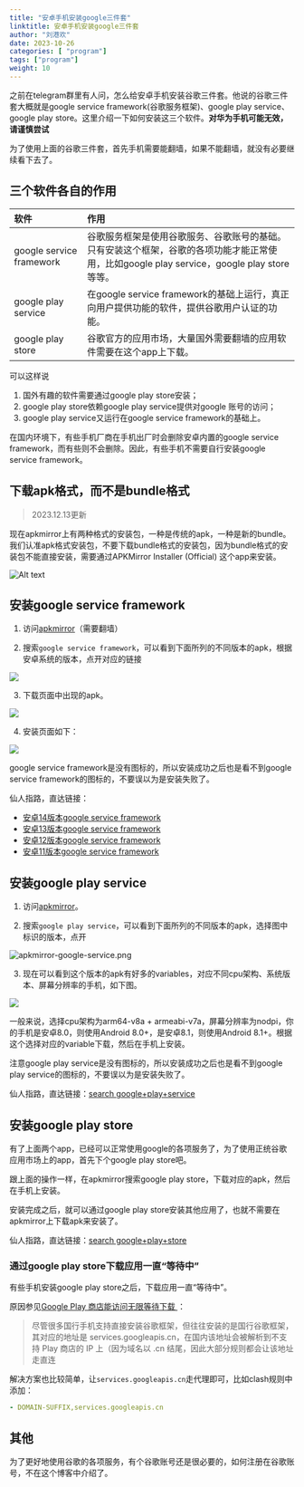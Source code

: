 ```yaml
---
title: "安卓手机安装google三件套"
linktitle: 安卓手机安装google三件套
author: "刘港欢"
date: 2023-10-26
categories: [ "program"]
tags: ["program"]
weight: 10
---
```


之前在telegram群里有人问，怎么给安卓手机安装谷歌三件套。他说的谷歌三件套大概就是google service framework(谷歌服务框架)、google play service、google play store。这里介绍一下如何安装这三个软件。**对华为手机可能无效，请谨慎尝试**
<!--more-->

为了使用上面的谷歌三件套，首先手机需要能翻墙，如果不能翻墙，就没有必要继续看下去了。

## 三个软件各自的作用

| 软件 | 作用 |
| :--- | :--- |
| google service framework | 谷歌服务框架是使用谷歌服务、谷歌账号的基础。只有安装这个框架，谷歌的各项功能才能正常使用，比如google play service，google play store等等。 |
| google play service | 在google service framework的基础上运行，真正向用户提供功能的软件，提供谷歌用户认证的功能。 |
| google play store | 谷歌官方的应用市场，大量国外需要翻墙的应用软件需要在这个app上下载。 |

可以这样说
1. 国外有趣的软件需要通过google play store安装；
2. google play store依赖google play service提供对google 账号的访问；
3. google play service又运行在google service framework的基础上。

在国内环境下，有些手机厂商在手机出厂时会删除安卓内置的google service framework，而有些则不会删除。因此，有些手机不需要自行安装google service framework。

## 下载apk格式，而不是bundle格式

> 2023.12.13更新

现在apkmirror上有两种格式的安装包，一种是传统的apk，一种是新的bundle。我们认准apk格式安装包，不要下载bundle格式的安装包，因为bundle格式的安装包不能直接安装，需要通过APKMirror Installer (Official) 这个app来安装。

![Alt text](/img/apk-yes-apkm-no.png)

## 安装google service framework

1. 访问[apkmirror](https://www.apkmirror.com/)（需要翻墙）

2. 搜索`google service framework`，可以看到下面所列的不同版本的apk，根据安卓系统的版本，点开对应的链接

![](/img/gsf-version.png)

3. 下载页面中出现的apk。

![](/img/gsf-download.png)

4. 安装页面如下：

![](/img/gsf-install.jpg)

google service framework是没有图标的，所以安装成功之后也是看不到google service framework的图标的，不要误以为是安装失败了。

仙人指路，直达链接：

- [安卓14版本google service framework](https://www.apkmirror.com/apk/google-inc/google-services-framework/google-services-framework-14-release/#downloads)
- [安卓13版本google service framework](https://www.apkmirror.com/apk/google-inc/google-services-framework/google-services-framework-13-release/#downloads)
- [安卓12版本google service framework](https://www.apkmirror.com/apk/google-inc/google-services-framework/google-services-framework-12-release/#downloads)
- [安卓11版本google service framework](https://www.apkmirror.com/apk/google-inc/google-services-framework/google-services-framework-11-release/#downloads)


## 安装google play service

1. 访问[apkmirror](https://www.apkmirror.com/)。

2. 搜索`google play service`，可以看到下面所列的不同版本的apk，选择图中标识的版本，点开

![apkmirror-google-service.png](/img/apkmirror-google-service.png)

3. 现在可以看到这个版本的apk有好多的variables，对应不同cpu架构、系统版本、屏幕分辨率的手机，如下图。

![](/img/google-play-service-variables.png)

一般来说，选择cpu架构为arm64-v8a + armeabi-v7a，屏幕分辨率为nodpi，你的手机是安卓8.0，则使用Android 8.0+，是安卓8.1，则使用Android 8.1+。根据这个选择对应的variable下载，然后在手机上安装。

注意google play service是没有图标的，所以安装成功之后也是看不到google play service的图标的，不要误以为是安装失败了。

仙人指路，直达链接：[search google+play+service](https://www.apkmirror.com/?post_type=app_release&searchtype=apk&s=google+play+service)

## 安装google play store

有了上面两个app，已经可以正常使用google的各项服务了，为了使用正统谷歌应用市场上的app，首先下个google play store吧。

跟上面的操作一样，在apkmirror搜索google play store，下载对应的apk，然后在手机上安装。

安装完成之后，就可以通过google play store安装其他应用了，也就不需要在apkmirror上下载apk来安装了。

仙人指路，直达链接：[search google+play+store](https://www.apkmirror.com/?post_type=app_release&searchtype=apk&s=google+play+store)

### 通过google play store下载应用一直“等待中”

有些手机安装google play store之后，下载应用一直“等待中”。

原因参见[Google Play 商店能访问无限等待下载
](https://www.ohyee.cc/post/note_google_play_store)：

> 尽管很多国行手机支持直接安装谷歌框架，但往往安装的是国行谷歌框架，其对应的地址是 services.googleapis.cn，在国内该地址会被解析到不支持 Play 商店的 IP 上（因为域名以 .cn 结尾，因此大部分规则都会让该地址走直连

解决方案也比较简单，让`services.googleapis.cn`走代理即可，比如clash规则中添加：

```yaml
- DOMAIN-SUFFIX,services.googleapis.cn
```

## 其他

为了更好地使用谷歌的各项服务，有个谷歌账号还是很必要的，如何注册在谷歌账号，不在这个博客中介绍了。
